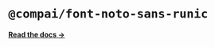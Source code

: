 # `@compai/font-noto-sans-runic`

[**Read the docs &rarr;**](https://components.ai/docs/typefaces/noto-sans-runic)
